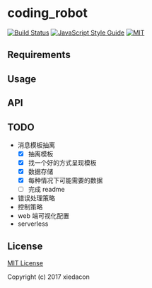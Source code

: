 # coding_robot

[![Build Status](https://travis-ci.org/xiedacon/coding_robot.svg?branch=master)](https://travis-ci.org/xiedacon/coding_robot)
[![JavaScript Style Guide](https://img.shields.io/badge/code_style-standard-brightgreen.svg)](https://standardjs.com)
[![MIT](https://img.shields.io/badge/license-MIT-blue.svg)](https://github.com/xiedacon/coding_robot/blob/master/LICENSE)

## Requirements

## Usage

## API

## TODO

* 消息模板抽离
  * [x] 抽离模板
  * [x] 找一个好的方式呈现模板
  * [x] 数据存储
  * [x] 每种情况下可能需要的数据
  * [ ] 完成 readme
* 错误处理策略
* 控制策略
* web 端可视化配置
* serverless

## License

[MIT License](https://github.com/xiedacon/coding_robot/blob/master/LICENSE)

Copyright (c) 2017 xiedacon